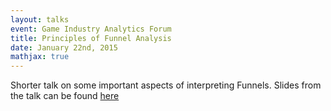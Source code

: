 ```yaml
---
layout: talks
event: Game Industry Analytics Forum 
title: Principles of Funnel Analysis 
date: January 22nd, 2015 
mathjax: true
---
```


Shorter talk on some important aspects of interpreting Funnels. Slides from the talk can be found [here](/assets/GIAF_Funnel.pdf)

